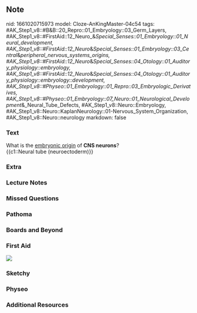 ## Note
nid: 1661020715973
model: Cloze-AnKingMaster-04c54
tags: #AK_Step1_v8::#B&B::20_Repro::01_Embryology::03_Germ_Layers, #AK_Step1_v8::#FirstAid::12_Neuro_&_Special_Senses::01_Embryology::01_Neural_development, #AK_Step1_v8::#FirstAid::12_Neuro_&_Special_Senses::01_Embryology::03_Central_&_peripheral_nervous_systems_origins, #AK_Step1_v8::#FirstAid::12_Neuro_&_Special_Senses::04_Otology::01_Auditory_physiology::embryology, #AK_Step1_v8::#FirstAid::12_Neuro_&_Special_Senses::04_Otology::01_Auditory_physiology::embryology::development, #AK_Step1_v8::#Physeo::01_Embryology::01_Repro::03_Embryologic_Derivatives, #AK_Step1_v8::#Physeo::01_Embryology::07_Neuro::01_Neurological_Development_&_Neural_Tube_Defects, #AK_Step1_v8::Neuro::Embryology, #AK_Step1_v8::Neuro::KaplanNeurology::01-Nervous_System_Organization, #AK_Step1_v8::Neuro::neurology
markdown: false

### Text
<div>
  <div>
    What is the <u>embryonic origin</u> of <b>CNS neurons</b>?
  </div>
  <div>
    {{c1::Neural tube (neuroectoderm)}}
  </div>
</div>

### Extra


### Lecture Notes


### Missed Questions


### Pathoma


### Boards and Beyond


### First Aid
<img src="tmpDiT2iJ.png">

### Sketchy


### Physeo


### Additional Resources

